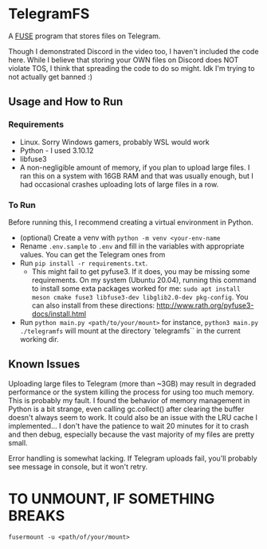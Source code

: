 # TelegramFS
A [FUSE](https://en.wikipedia.org/wiki/Filesystem_in_Userspace) program that stores files on Telegram.

Though I demonstrated Discord in the video too, I haven't included the code here. While I believe that storing your OWN files on Discord does NOT violate TOS, I think that spreading the code to do so might. Idk I'm trying to not actually get banned :)

## Usage and How to Run
### Requirements
- Linux. Sorry Windows gamers, probably WSL would work
- Python - I used 3.10.12
- libfuse3
- A non-negligible amount of memory, if you plan to upload large files. I ran this on a system
with 16GB RAM and that was usually enough, but I had occasional crashes uploading lots of large files in a row.


### To Run
Before running this, I recommend creating a virtual environment in Python.

- (optional) Create a venv with `python -m venv <your-env-name`
- Rename `.env.sample` to `.env` and fill in the variables with appropriate values. You can get the Telegram ones from  
- Run `pip install -r requirements.txt`.
    - This might fail to get pyfuse3. If it does, you may be missing some requirements. On my system (Ubuntu 20.04), running this command to install some exta packages worked for me:
    `sudo apt install meson cmake fuse3 libfuse3-dev libglib2.0-dev pkg-config`. You can also install from these directions: http://www.rath.org/pyfuse3-docs/install.html
- Run `python main.py <path/to/your/mount>` for instance, `python3 main.py ./telegramfs` will mount at the directory `telegramfs`` in the current working dir.

## Known Issues
Uploading large files to Telegram (more than ~3GB) may result in degraded performance or the system
killing the process for using too much memory. This is probably my fault. I found the behavior of memory management in Python is a bit strange, even calling gc.collect() after clearing the buffer doesn't always seem to work. It could also be an issue with the LRU cache I implemented... I don't have the patience to wait 20 minutes for it to crash and then debug, especially because the vast majority of my files are pretty small.

Error handling is somewhat lacking. If Telegram uploads fail, you'll probably see message in console, but it won't retry.

# TO UNMOUNT, IF SOMETHING BREAKS
`fusermount -u <path/of/your/mount>`
